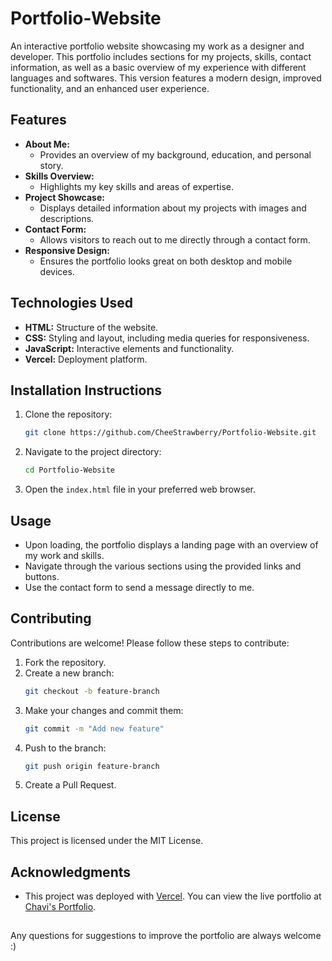 # Portfolio-Website

An interactive portfolio website showcasing my work as a designer and developer. This portfolio includes sections for my projects, skills, contact information, as well as a basic overview of my experience with different languages and softwares. This version features a modern design, improved functionality, and an enhanced user experience.

## Features

- **About Me:**
  - Provides an overview of my background, education, and personal story.
- **Skills Overview:**
  - Highlights my key skills and areas of expertise.
- **Project Showcase:**
  - Displays detailed information about my projects with images and descriptions.
- **Contact Form:**
  - Allows visitors to reach out to me directly through a contact form.
- **Responsive Design:**
  - Ensures the portfolio looks great on both desktop and mobile devices.

## Technologies Used

- **HTML:** Structure of the website.
- **CSS:** Styling and layout, including media queries for responsiveness.
- **JavaScript:** Interactive elements and functionality.
- **Vercel:** Deployment platform.

## Installation Instructions

1. Clone the repository:
    ```sh
    git clone https://github.com/CheeStrawberry/Portfolio-Website.git
    ```
2. Navigate to the project directory:
    ```sh
    cd Portfolio-Website
    ```
3. Open the `index.html` file in your preferred web browser.

## Usage

- Upon loading, the portfolio displays a landing page with an overview of my work and skills.
- Navigate through the various sections using the provided links and buttons.
- Use the contact form to send a message directly to me.

## Contributing

Contributions are welcome! Please follow these steps to contribute:

1. Fork the repository.
2. Create a new branch:
    ```sh
    git checkout -b feature-branch
    ```
3. Make your changes and commit them:
    ```sh
    git commit -m "Add new feature"
    ```
4. Push to the branch:
    ```sh
    git push origin feature-branch
    ```
5. Create a Pull Request.

## License

This project is licensed under the MIT License.

## Acknowledgments

- This project was deployed with [Vercel](https://vercel.com/). You can view the live portfolio at [Chavi's Portfolio](https://chavi-portfolio.vercel.app/).

## 

Any questions for suggestions to improve the portfolio are always welcome :)
